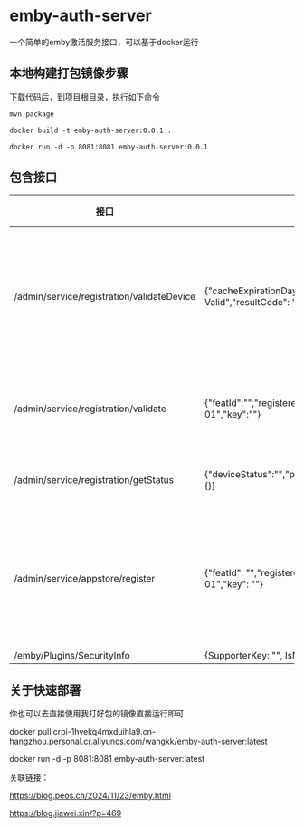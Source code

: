 # emby-auth-server
一个简单的emby激活服务接口，可以基于docker运行


## 本地构建打包镜像步骤

下载代码后，到项目根目录，执行如下命令

```xml
mvn package

docker build -t emby-auth-server:0.0.1 .  

docker run -d -p 8081:8081 emby-auth-server:0.0.1
```


## 包含接口



| 接口                                       | 响应参数                                                     | 描述                 |
| ------------------------------------------ | ------------------------------------------------------------ | :------------------- |
| /admin/service/registration/validateDevice | {"cacheExpirationDays": 3650,"message": "Device Valid","resultCode": "GOOD"} | 验证设备缓存过期时间 |
| /admin/service/registration/validate       | {"featId":"","registered":true,"expDate":"2099-01-01","key":""} | 验证过期时间         |
| /admin/service/registration/getStatus      | {"deviceStatus":"","planType":"Lifetime","subscriptions":{}} | 获取状态             |
| /admin/service/appstore/register           | {"featId": "","registered": true,"expDate": "2099-01-01","key": ""} | 获取应用市场注册状态 |
| /emby/Plugins/SecurityInfo                 | {SupporterKey: "", IsMBSupporter: true}                      |                      |



## 关于快速部署



你也可以去直接使用我打好包的镜像直接运行即可

docker pull crpi-1hyekq4mxduihla9.cn-hangzhou.personal.cr.aliyuncs.com/wangkk/emby-auth-server:latest

docker run -d -p 8081:8081 emby-auth-server:latest






关联链接：

https://blog.peos.cn/2024/11/23/emby.html

https://blog.jiawei.xin/?p=469

